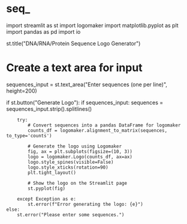# seq_
import streamlit as st
import logomaker
import matplotlib.pyplot as plt
import pandas as pd
import io

st.title("DNA/RNA/Protein Sequence Logo Generator")

# Create a text area for input
sequences_input = st.text_area("Enter sequences (one per line)", height=200)

if st.button("Generate Logo"):
    if sequences_input:
        sequences = sequences_input.strip().splitlines()

        try:
            # Convert sequences into a pandas DataFrame for logomaker
            counts_df = logomaker.alignment_to_matrix(sequences, to_type='counts')

            # Generate the logo using Logomaker
            fig, ax = plt.subplots(figsize=(10, 3))
            logo = logomaker.Logo(counts_df, ax=ax)
            logo.style_spines(visible=False)
            logo.style_xticks(rotation=90)
            plt.tight_layout()

            # Show the logo on the Streamlit page
            st.pyplot(fig)

        except Exception as e:
            st.error(f"Error generating the logo: {e}")
    else:
        st.error("Please enter some sequences.")

